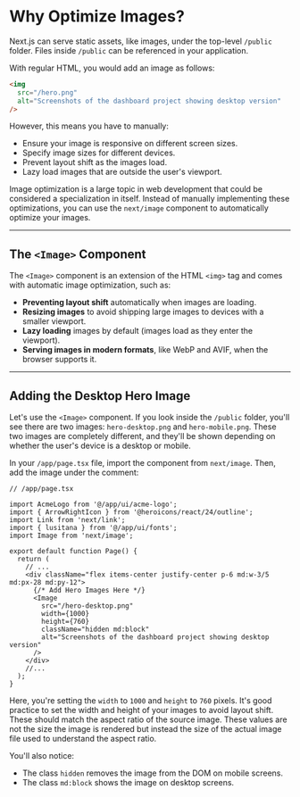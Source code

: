 # Why Optimize Images?

Next.js can serve static assets, like images, under the top-level `/public` folder. Files inside `/public` can be referenced in your application.

With regular HTML, you would add an image as follows:

```html
<img
  src="/hero.png"
  alt="Screenshots of the dashboard project showing desktop version"
/>
```

However, this means you have to manually:

- Ensure your image is responsive on different screen sizes.
- Specify image sizes for different devices.
- Prevent layout shift as the images load.
- Lazy load images that are outside the user's viewport.

Image optimization is a large topic in web development that could be considered a specialization in itself. Instead of manually implementing these optimizations, you can use the `next/image` component to automatically optimize your images.

---

## The `<Image>` Component

The `<Image>` component is an extension of the HTML `<img>` tag and comes with automatic image optimization, such as:

- **Preventing layout shift** automatically when images are loading.
- **Resizing images** to avoid shipping large images to devices with a smaller viewport.
- **Lazy loading** images by default (images load as they enter the viewport).
- **Serving images in modern formats**, like WebP and AVIF, when the browser supports it.

---

## Adding the Desktop Hero Image

Let's use the `<Image>` component. If you look inside the `/public` folder, you'll see there are two images: `hero-desktop.png` and `hero-mobile.png`. These two images are completely different, and they'll be shown depending on whether the user's device is a desktop or mobile.

In your `/app/page.tsx` file, import the component from `next/image`. Then, add the image under the comment:

```tsx
// /app/page.tsx

import AcmeLogo from '@/app/ui/acme-logo';
import { ArrowRightIcon } from '@heroicons/react/24/outline';
import Link from 'next/link';
import { lusitana } from '@/app/ui/fonts';
import Image from 'next/image';
 
export default function Page() {
  return (
    // ...
    <div className="flex items-center justify-center p-6 md:w-3/5 md:px-28 md:py-12">
      {/* Add Hero Images Here */}
      <Image
        src="/hero-desktop.png"
        width={1000}
        height={760}
        className="hidden md:block"
        alt="Screenshots of the dashboard project showing desktop version"
      />
    </div>
    //...
  );
}
```

Here, you're setting the `width` to `1000` and `height` to `760` pixels. It's good practice to set the width and height of your images to avoid layout shift. These should match the aspect ratio of the source image. These values are not the size the image is rendered but instead the size of the actual image file used to understand the aspect ratio.

You'll also notice:

- The class `hidden` removes the image from the DOM on mobile screens.
- The class `md:block` shows the image on desktop screens.
